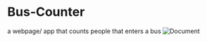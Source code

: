 # Bus-Counter
a webpage/ app that counts people that enters a bus 
![Document](https://user-images.githubusercontent.com/109112835/212555011-98b57847-94c3-4232-8be1-cc897a61cbd9.png)
